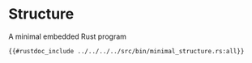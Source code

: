 # Structure

A minimal embedded Rust program
```rust,noplaypen
{{#rustdoc_include ../../../../src/bin/minimal_structure.rs:all}}
```